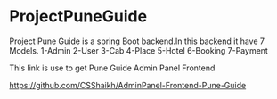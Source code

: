 # ProjectPuneGuide
Project Pune Guide is a spring Boot backend.In this backend it have 7 Models.
1-Admin
2-User
3-Cab
4-Place
5-Hotel
6-Booking
7-Payment

This link is use to get Pune Guide Admin Panel Frontend

https://github.com/CSShaikh/AdminPanel-Frontend-Pune-Guide
